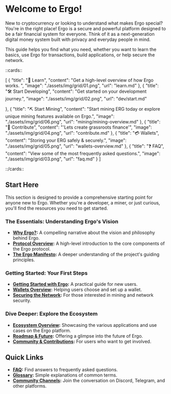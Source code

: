# Welcome to Ergo!

New to cryptocurrency or looking to understand what makes Ergo special? You're in the right place! Ergo is a secure and powerful platform designed to be a fair financial system for everyone. Think of it as a next-generation digital money system built with privacy and everyday people in mind.

This guide helps you find what you need, whether you want to learn the basics, use Ergo for transactions, build applications, or help secure the network.

::cards::

[
  {
    "title": "🔬 Learn",
    "content": "Get a high-level overview of how Ergo works. ",
    "image": "./assets/img/grid/01.png",
    "url": "learn.md"
  },
  {
    "title": "🛠 Start Developing",
    "content": "Get started on your development journey.",
    "image": "./assets/img/grid/02.png",
    "url": "dev/start.md"

  },
  {
    "title": "⛏ Start Mining",
    "content": "Start mining ERG today or explore unique mining features available on Ergo.",
    "image": "./assets/img/grid/06.png",
    "url": "mining/mining-overview.md"
  },
  {
    "title": "🤝 Contribute",
    "content": "'Lets create grassroots finance'",
    "image": "./assets/img/grid/04.png",
    "url": "contribute.md"
  },
  {
    "title": "💳 Wallets",
    "content": "Storing your ERG safely & securely.",
    "image": "./assets/img/grid/05.png",
    "url": "wallets-overview.md"
  },
  {
    "title": "❓ FAQ",
    "content": "View some of the most frequently asked questions.",
    "image": "./assets/img/grid/03.png",
    "url": "faq.md"
  }
]

::/cards::


## Start Here

This section is designed to provide a comprehensive starting point for anyone new to Ergo. Whether you're a developer, a miner, or just curious, you'll find the resources you need to get started.

### The Essentials: Understanding Ergo's Vision

*   **[Why Ergo?](dev/protocol/why.md):** A compelling narrative about the vision and philosophy behind Ergo.
*   **[Protocol Overview](dev/protocol/protocol-overview.md):** A high-level introduction to the core components of the Ergo protocol.
*   **[The Ergo Manifesto](social_contract.md):** A deeper understanding of the project's guiding principles.

### Getting Started: Your First Steps

*   **[Getting Started with Ergo](getting-started-with-ergo.md):** A practical guide for new users.
*   **[Wallets Overview](wallets-overview.md):** Helping users choose and set up a wallet.
*   **[Securing the Network](securing-the-network-miners.md):** For those interested in mining and network security.

### Dive Deeper: Explore the Ecosystem

*   **[Ecosystem Overview](uses/use-cases-overview.md):** Showcasing the various applications and use cases on the Ergo platform.
*   **[Roadmap & Future](roadmap.md):** Offering a glimpse into the future of Ergo.
*   **[Community & Contributions](contribute.md):** For users who want to get involved.

## Quick Links

*   **[FAQ](faq.md):** Find answers to frequently asked questions.
*   **[Glossary](glossary.md):** Simple explanations of common terms.
*   **[Community Channels](https://direct.me/ergo):** Join the conversation on Discord, Telegram, and other platforms.
